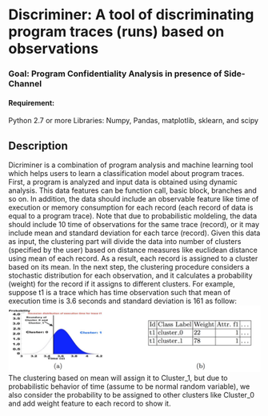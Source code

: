 # Discriminer: A tool of discriminating program traces (runs) based on observations
### Goal: Program Confidentiality Analysis in presence of Side-Channel

#### Requirement:
Python 2.7 or more
Libraries: Numpy, Pandas, matplotlib, sklearn, and scipy

## Description
Dicriminer is a combination of program analysis and machine learning tool which helps users to learn a classification model about program traces. First, a program is analyzed and input data is obtained using dynamic analysis. This data features can be function call, basic block, branches and so on. In addition, the data should include an observable feature like time of execution or memory consumption for each record (each record of data is equal to a program trace). Note that due to probabilistic moldeling, the data should include 10 time of observations for the same trace (record), or it may include mean and standard deviation for each tarce (record). Given this data as input, the clustering part will divide the data into number of clusters (specified by the user) based on distance measures like euclidean distance using mean of each record. As a result, each record is assigned to a cluster based on its mean. In the next step, the clustering procedure considers a stochastic distribution for each observation, and it calculates a probability (weight) for the record if it assigns to different clusters. For example, suppose t1 is a trace which has time observation such that mean of execution time is 3.6 seconds and standard deviation is 161 as follow:
![Alt](weight_definition.jpg)
The clustering based on mean will assign it to Cluster_1, but due to probabilistic behavior of time (assume to be normal random variable), we also consider the probability to be assigned to other clusters like Cluster_0 and add weight feature to each record to show it. 
